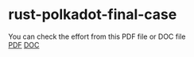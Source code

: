 # rust-polkadot-final-case


You can check the effort from this PDF file or DOC file  
[PDF](substrate-final-case.pdf)
[DOC](substrate-final-case.doc)
